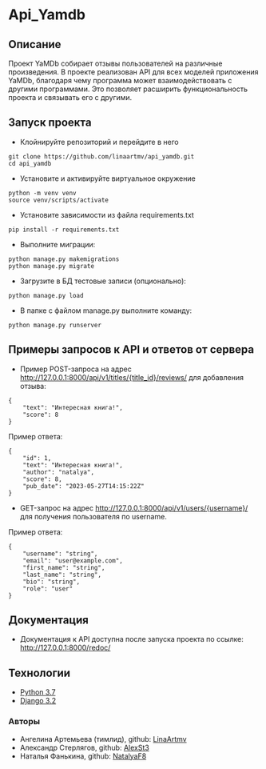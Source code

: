 # Api_Yamdb

## Описание
Проект YaMDb собирает отзывы пользователей на различные произведения.
В проекте реализован API для всех моделей приложения YaMDb,
благодаря чему программа может взаимодействовать с другими программами.
Это позволяет расширить функциональность проекта и связывать его с другими.

## Запуск проекта
- Клойнируйте репозиторий и перейдите в него
```
git clone https://github.com/linaartmv/api_yamdb.git
cd api_yamdb
```
- Установите и активируйте виртуальное окружение
```
python -m venv venv
source venv/scripts/activate
``` 
- Установите зависимости из файла requirements.txt
```
pip install -r requirements.txt
``` 
- Выполните миграции:
```
python manage.py makemigrations
python manage.py migrate
```
- Загрузите в БД тестовые записи (опционально):
```
python manage.py load
```
- В папке с файлом manage.py выполните команду:
```
python manage.py runserver
```

## Примеры запросов к API и ответов от сервера

- Пример POST-запроса на адрес 
http://127.0.0.1:8000/api/v1/titles/{title_id}/reviews/ 
для добавления отзыва: 
```
{
    "text": "Интересная книга!",
    "score": 8
}
```

Пример ответа:

```
{
    "id": 1,
    "text": "Интересная книга!",
    "author": "natalya",
    "score": 8,
    "pub_date": "2023-05-27T14:15:22Z"
}
```
- GET-запрос на адрес http://127.0.0.1:8000/api/v1/users/{username}/ для получения пользователя по username.

Пример ответа:

```
{
    "username": "string",
    "email": "user@example.com",
    "first_name": "string",
    "last_name": "string",
    "bio": "string",
    "role": "user"
}
```

## Документация
- Документация к API доступна после запуска проекта по ссылке: http://127.0.0.1:8000/redoc/

## Технологии
- [Python 3.7](https://www.python.org/downloads/)
- [Django 3.2](https://www.djangoproject.com/)

### Авторы
- Ангелина Артемьева (тимлид),
github: [LinaArtmv](https://github.com/LinaArtmv)
- Александр Стерлягов,
github: [AlexSt3](https://github.com/AlexSt3)
- Наталья Фанькина,
github: [NatalyaF8](https://github.com/NatalyaF8)
